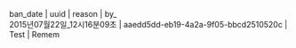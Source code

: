 <meta charset="utf-8">
ban_date | uuid | reason | by_</br>
2015년07월22일_12시16분09초 | aaedd5dd-eb19-4a2a-9f05-bbcd2510520c | Test | Remem</br>
